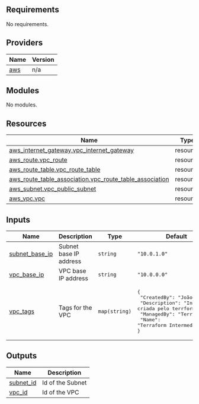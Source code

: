 <!-- BEGIN_TF_DOCS -->
## Requirements

No requirements.

## Providers

| Name | Version |
|------|---------|
| <a name="provider_aws"></a> [aws](#provider\_aws) | n/a |

## Modules

No modules.

## Resources

| Name | Type |
|------|------|
| [aws_internet_gateway.vpc_internet_gateway](https://registry.terraform.io/providers/hashicorp/aws/latest/docs/resources/internet_gateway) | resource |
| [aws_route.vpc_route](https://registry.terraform.io/providers/hashicorp/aws/latest/docs/resources/route) | resource |
| [aws_route_table.vpc_route_table](https://registry.terraform.io/providers/hashicorp/aws/latest/docs/resources/route_table) | resource |
| [aws_route_table_association.vpc_route_table_association](https://registry.terraform.io/providers/hashicorp/aws/latest/docs/resources/route_table_association) | resource |
| [aws_subnet.vpc_public_subnet](https://registry.terraform.io/providers/hashicorp/aws/latest/docs/resources/subnet) | resource |
| [aws_vpc.vpc](https://registry.terraform.io/providers/hashicorp/aws/latest/docs/resources/vpc) | resource |

## Inputs

| Name | Description | Type | Default | Required |
|------|-------------|------|---------|:--------:|
| <a name="input_subnet_base_ip"></a> [subnet\_base\_ip](#input\_subnet\_base\_ip) | Subnet base IP address | `string` | `"10.0.1.0"` | no |
| <a name="input_vpc_base_ip"></a> [vpc\_base\_ip](#input\_vpc\_base\_ip) | VPC base IP address | `string` | `"10.0.0.0"` | no |
| <a name="input_vpc_tags"></a> [vpc\_tags](#input\_vpc\_tags) | Tags for the VPC | `map(string)` | <pre>{<br>  "CreatedBy": "João Frois",<br>  "Description": "Instancia criada pelo terrform",<br>  "ManagedBy": "Terraform",<br>  "Name": "Terraform Intermediario"<br>}</pre> | no |

## Outputs

| Name | Description |
|------|-------------|
| <a name="output_subnet_id"></a> [subnet\_id](#output\_subnet\_id) | Id of the Subnet |
| <a name="output_vpc_id"></a> [vpc\_id](#output\_vpc\_id) | Id of the VPC |
<!-- END_TF_DOCS -->